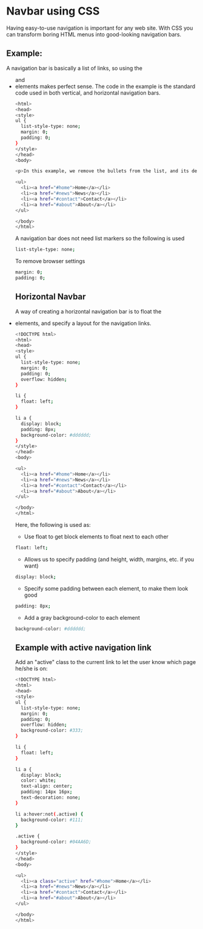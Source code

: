 # Navbar using CSS

Having easy-to-use navigation is important for any web site.
With CSS you can transform boring HTML menus into good-looking navigation bars.




## Example:

A navigation bar is basically a list of links, so using the <ul> and <li> elements makes perfect sense.
The code in the example is the standard code used in both vertical, and horizontal navigation bars.

```bash
<html>
<head>
<style>
ul {
  list-style-type: none;
  margin: 0;
  padding: 0;
}
</style>
</head>
<body>

<p>In this example, we remove the bullets from the list, and its default padding and margin.</p>

<ul>
  <li><a href="#home">Home</a></li>
  <li><a href="#news">News</a></li>
  <li><a href="#contact">Contact</a></li>
  <li><a href="#about">About</a></li>
</ul>

</body>
</html>
```


A navigation bar does not need list markers so the following is used
```bash
list-style-type: none;
```

To remove browser settings
```bash
margin: 0;
padding: 0;
```
  
## Horizontal Navbar

A way of creating a horizontal navigation bar is to float the <li> elements, and specify a layout for the navigation links.

```bash
<!DOCTYPE html>
<html>
<head>
<style>
ul {
  list-style-type: none;
  margin: 0;
  padding: 0;
  overflow: hidden;
}

li {
  float: left;
}

li a {
  display: block;
  padding: 8px;
  background-color: #dddddd;
}
</style>
</head>
<body>

<ul>
  <li><a href="#home">Home</a></li>
  <li><a href="#news">News</a></li>
  <li><a href="#contact">Contact</a></li>
  <li><a href="#about">About</a></li>
</ul>

</body>
</html>
```
Here, the following is used as:

- Use float to get block elements to float next to each other
```bash
float: left;
```

- Allows us to specify padding (and height, width, margins, etc. if you want)
```bash
display: block;
```

- Specify some padding between each <a> element, to make them look good
```bash
padding: 8px;
```

- Add a gray background-color to each <a> element
```bash
background-color: #dddddd;
```
## Example with active navigation link
Add an "active" class to the current link to let the user know which page he/she is on:

```bash
<!DOCTYPE html>
<html>
<head>
<style>
ul {
  list-style-type: none;
  margin: 0;
  padding: 0;
  overflow: hidden;
  background-color: #333;
}

li {
  float: left;
}

li a {
  display: block;
  color: white;
  text-align: center;
  padding: 14px 16px;
  text-decoration: none;
}

li a:hover:not(.active) {
  background-color: #111;
}

.active {
  background-color: #04AA6D;
}
</style>
</head>
<body>

<ul>
  <li><a class="active" href="#home">Home</a></li>
  <li><a href="#news">News</a></li>
  <li><a href="#contact">Contact</a></li>
  <li><a href="#about">About</a></li>
</ul>

</body>
</html>
```
